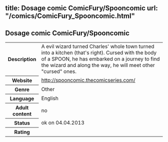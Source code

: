 title: Dosage comic ComicFury/Spooncomic
url: "/comics/ComicFury_Spooncomic.html"
---
Dosage comic ComicFury/Spooncomic
-----------------------------------------

<table class="comicinfo">
<tr>
<th>Description</th><td>A evil wizard turned Charles' whole town turned into a kitchen (that's right). Cursed with the body of a SPOON, he has embarked on a journey to find the wizard and along the way, he will meet other &quot;cursed&quot; ones.</td>
</tr>
<tr>
<th>Website</th><td><a href="http://spooncomic.thecomicseries.com/">http://spooncomic.thecomicseries.com/</a></td>
</tr>
<tr>
<th>Genre</th><td>Other</td>
</tr>
<tr>
<th>Language</th><td>English</td>
</tr>
<tr>
<th>Adult content</th><td>no</td>
</tr>
<tr>
<th>Status</th><td>ok on 04.04.2013</td>
</tr>
<tr>
<th>Rating</th><td><div class="g-plusone" data-size="standard" data-annotation="bubble"
 data-href="http://spooncomic.thecomicseries.com/"></div></td>
</tr>
</table>
<script type="text/javascript">
  (function() {
    var po = document.createElement('script'); po.type = 'text/javascript'; po.async = true;
    po.src = 'https://apis.google.com/js/plusone.js';
    var s = document.getElementsByTagName('script')[0]; s.parentNode.insertBefore(po, s);
  })();
</script>
